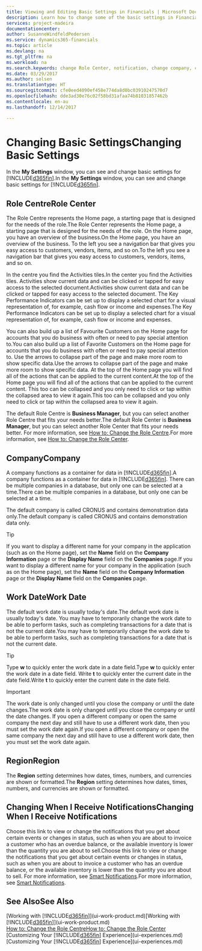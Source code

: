 ```yaml
---
title: Viewing and Editing Basic Settings in Financials | Microsoft Docs
description: Learn how to change some of the basic settings in Financials, for example, the Role Centre, company, or the work date.
services: project-madeira
documentationcenter: 
author: SusanneWindfeldPedersen
ms.service: dynamics365-financials
ms.topic: article
ms.devlang: na
ms.tgt_pltfrm: na
ms.workload: na
ms.search.keywords: change Role Center, notification, change company, change work date
ms.date: 03/29/2017
ms.author: solsen
ms.translationtype: HT
ms.sourcegitcommit: cfe0eed4090ef458e774da8d0bc03910247570d7
ms.openlocfilehash: dde3ad30e76c02f58bd31afaa74b81031857462b
ms.contentlocale: en-au
ms.lasthandoff: 12/14/2017

---
```

# <a name="changing-basic-settings"></a><span data-ttu-id="4ab0d-103">Changing Basic Settings</span><span class="sxs-lookup"><span data-stu-id="4ab0d-103">Changing Basic Settings</span></span>
<span data-ttu-id="4ab0d-104">In the **My Settings** window, you can see and change basic settings for [!INCLUDE[d365fin](includes/d365fin_md.md)].</span><span class="sxs-lookup"><span data-stu-id="4ab0d-104">In the **My Settings** window, you can see and change basic settings for [!INCLUDE[d365fin](includes/d365fin_md.md)].</span></span>  

## <a name="role-center"></a><span data-ttu-id="4ab0d-105">Role Centre</span><span class="sxs-lookup"><span data-stu-id="4ab0d-105">Role Center</span></span>
<span data-ttu-id="4ab0d-106">The Role Centre represents the Home page, a starting page that is designed for the needs of the role.</span><span class="sxs-lookup"><span data-stu-id="4ab0d-106">The Role Center represents the Home page, a starting page that is designed for the needs of the role.</span></span> <span data-ttu-id="4ab0d-107">On the Home page, you have an overview of the business.</span><span class="sxs-lookup"><span data-stu-id="4ab0d-107">On the Home page, you have an overview of the business.</span></span> <span data-ttu-id="4ab0d-108">To the left you see a navigation bar that gives you easy access to customers, vendors, items, and so on.</span><span class="sxs-lookup"><span data-stu-id="4ab0d-108">To the left you see a navigation bar that gives you easy access to customers, vendors, items, and so on.</span></span>

<span data-ttu-id="4ab0d-109">In the centre you find the Activities tiles.</span><span class="sxs-lookup"><span data-stu-id="4ab0d-109">In the center you find the Activities tiles.</span></span> <span data-ttu-id="4ab0d-110">Activities show current data and can be clicked or tapped for easy access to the selected document.</span><span class="sxs-lookup"><span data-stu-id="4ab0d-110">Activities show current data and can be clicked or tapped for easy access to the selected document.</span></span> <span data-ttu-id="4ab0d-111">The Key Performance Indicators can be set up to display a selected chart for a visual representation of, for example, cash flow or income and expenses.</span><span class="sxs-lookup"><span data-stu-id="4ab0d-111">The Key Performance Indicators can be set up to display a selected chart for a visual representation of, for example, cash flow or income and expenses.</span></span>

<span data-ttu-id="4ab0d-112">You can also build up a list of Favourite Customers on the Home page for accounts that you do business with often or need to pay special attention to.</span><span class="sxs-lookup"><span data-stu-id="4ab0d-112">You can also build up a list of Favorite Customers on the Home page for accounts that you do business with often or need to pay special attention to.</span></span> <span data-ttu-id="4ab0d-113">Use the arrows to collapse part of the page and make more room to show specific data.</span><span class="sxs-lookup"><span data-stu-id="4ab0d-113">Use the arrows to collapse part of the page and make more room to show specific data.</span></span> <span data-ttu-id="4ab0d-114">At the top of the Home page you will find all of the actions that can be applied to the current content.</span><span class="sxs-lookup"><span data-stu-id="4ab0d-114">At the top of the Home page you will find all of the actions that can be applied to the current content.</span></span> <span data-ttu-id="4ab0d-115">This too can be collapsed and you only need to click or tap within the collapsed area to view it again.</span><span class="sxs-lookup"><span data-stu-id="4ab0d-115">This too can be collapsed and you only need to click or tap within the collapsed area to view it again.</span></span>

<span data-ttu-id="4ab0d-116">The default Role Centre is **Business Manager**, but you can select another Role Centre that fits your needs better.</span><span class="sxs-lookup"><span data-stu-id="4ab0d-116">The default Role Center is **Business Manager**, but you can select another Role Center that fits your needs better.</span></span> <span data-ttu-id="4ab0d-117">For more information, see [How to: Change the Role Centre](change-role.md).</span><span class="sxs-lookup"><span data-stu-id="4ab0d-117">For more information, see [How to: Change the Role Center](change-role.md).</span></span>

## <a name="company"></a><span data-ttu-id="4ab0d-118">Company</span><span class="sxs-lookup"><span data-stu-id="4ab0d-118">Company</span></span>
<span data-ttu-id="4ab0d-119">A company functions as a container for data in [!INCLUDE[d365fin](includes/d365fin_md.md)].</span><span class="sxs-lookup"><span data-stu-id="4ab0d-119">A company functions as a container for data in [!INCLUDE[d365fin](includes/d365fin_md.md)].</span></span> <span data-ttu-id="4ab0d-120">There can be multiple companies in a database, but only one can be selected at a time.</span><span class="sxs-lookup"><span data-stu-id="4ab0d-120">There can be multiple companies in a database, but only one can be selected at a time.</span></span>

<span data-ttu-id="4ab0d-121">The default company is called CRONUS and contains demonstration data only.</span><span class="sxs-lookup"><span data-stu-id="4ab0d-121">The default company is called CRONUS and contains demonstration data only.</span></span>

> [!TIP]  
>   <span data-ttu-id="4ab0d-122">If you want to display a different name for your company in the application (such as on the Home page), set the **Name** field on the **Company Information** page or the **Display Name** field on the **Companies** page.</span><span class="sxs-lookup"><span data-stu-id="4ab0d-122">If you want to display a different name for your company in the application (such as on the Home page), set the **Name** field on the **Company Information** page or the **Display Name** field on the **Companies** page.</span></span>  

## <a name="work-date"></a><span data-ttu-id="4ab0d-123">Work Date</span><span class="sxs-lookup"><span data-stu-id="4ab0d-123">Work Date</span></span>
<span data-ttu-id="4ab0d-124">The default work date is usually today's date.</span><span class="sxs-lookup"><span data-stu-id="4ab0d-124">The default work date is usually today's date.</span></span> <span data-ttu-id="4ab0d-125">You may have to temporarily change the work date to be able to perform tasks, such as completing transactions for a date that is not the current date.</span><span class="sxs-lookup"><span data-stu-id="4ab0d-125">You may have to temporarily change the work date to be able to perform tasks, such as completing transactions for a date that is not the current date.</span></span>

> [!TIP]  
>   <span data-ttu-id="4ab0d-126">Type **w** to quickly enter the work date in a date field.</span><span class="sxs-lookup"><span data-stu-id="4ab0d-126">Type **w** to quickly enter the work date in a date field.</span></span> <span data-ttu-id="4ab0d-127">Write **t** to quickly enter the current date in the date field.</span><span class="sxs-lookup"><span data-stu-id="4ab0d-127">Write **t** to quickly enter the current date in the date field.</span></span>

> [!IMPORTANT]  
>   <span data-ttu-id="4ab0d-128">The work date is only changed until you close the company or until the date changes.</span><span class="sxs-lookup"><span data-stu-id="4ab0d-128">The work date is only changed until you close the company or until the date changes.</span></span> <span data-ttu-id="4ab0d-129">If you open a different company or open the same company the next day and still have to use a different work date, then you must set the work date again.</span><span class="sxs-lookup"><span data-stu-id="4ab0d-129">If you open a different company or open the same company the next day and still have to use a different work date, then you must set the work date again.</span></span>

## <a name="region"></a><span data-ttu-id="4ab0d-130">Region</span><span class="sxs-lookup"><span data-stu-id="4ab0d-130">Region</span></span>
<span data-ttu-id="4ab0d-131">The **Region** setting determines how dates, times, numbers, and currencies are shown or formatted.</span><span class="sxs-lookup"><span data-stu-id="4ab0d-131">The **Region** setting determines how dates, times, numbers, and currencies are shown or formatted.</span></span>   

## <a name="changing-when-i-receive-notifications"></a><span data-ttu-id="4ab0d-132">Changing When I Receive Notifications</span><span class="sxs-lookup"><span data-stu-id="4ab0d-132">Changing When I Receive Notifications</span></span>
<span data-ttu-id="4ab0d-133">Choose this link to view or change the notifications that you get about certain events or changes in status, such as when you are about to invoice a customer who has an overdue balance, or the available inventory is lower than the quantity you are about to sell.</span><span class="sxs-lookup"><span data-stu-id="4ab0d-133">Choose this link to view or change the notifications that you get about certain events or changes in status, such as when you are about to invoice a customer who has an overdue balance, or the available inventory is lower than the quantity you are about to sell.</span></span> <span data-ttu-id="4ab0d-134">For more information, see [Smart Notifications](ui-smart-notifications.md).</span><span class="sxs-lookup"><span data-stu-id="4ab0d-134">For more information, see [Smart Notifications](ui-smart-notifications.md).</span></span>

## <a name="see-also"></a><span data-ttu-id="4ab0d-135">See Also</span><span class="sxs-lookup"><span data-stu-id="4ab0d-135">See Also</span></span>
<span data-ttu-id="4ab0d-136">[Working with [!INCLUDE[d365fin](includes/d365fin_md.md)]](ui-work-product.md)</span><span class="sxs-lookup"><span data-stu-id="4ab0d-136">[Working with [!INCLUDE[d365fin](includes/d365fin_md.md)]](ui-work-product.md)</span></span>  
[<span data-ttu-id="4ab0d-137">How to: Change the Role Centre</span><span class="sxs-lookup"><span data-stu-id="4ab0d-137">How to: Change the Role Center</span></span>](change-role.md)  
<span data-ttu-id="4ab0d-138">[Customizing Your [!INCLUDE[d365fin](includes/d365fin_md.md)] Experience](ui-experiences.md)</span><span class="sxs-lookup"><span data-stu-id="4ab0d-138">[Customizing Your [!INCLUDE[d365fin](includes/d365fin_md.md)] Experience](ui-experiences.md)</span></span>  

